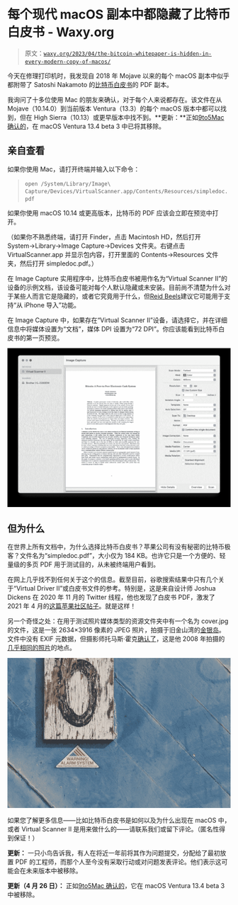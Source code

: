 # 每个现代 macOS 副本中都隐藏了比特币白皮书 - Waxy.org

> 原文：[`waxy.org/2023/04/the-bitcoin-whitepaper-is-hidden-in-every-modern-copy-of-macos/`](https://waxy.org/2023/04/the-bitcoin-whitepaper-is-hidden-in-every-modern-copy-of-macos/)

今天在修理打印机时，我发现自 2018 年 Mojave 以来的每个 macOS 副本中似乎都附带了 Satoshi Nakamoto 的[比特币白皮书](https://bitcoin.org/bitcoin.pdf)的 PDF 副本。

我询问了十多位使用 Mac 的朋友来确认，对于每个人来说都存在。该文件在从 Mojave（10.14.0）到当前版本 Ventura（13.3）的每个 macOS 版本中都可以找到，但在 High Sierra（10.13）或更早版本中找不到。**更新：**正如[9to5Mac 确认的](https://9to5mac.com/2023/04/25/apple-removes-bitcoin-whitepaper-from-macos/)，在 macOS Ventura 13.4 beta 3 中已将其移除。

## 亲自查看

如果你使用 Mac，请打开终端并输入以下命令：

> `open /System/Library/Image\ Capture/Devices/VirtualScanner.app/Contents/Resources/simpledoc.pdf`

如果你使用 macOS 10.14 或更高版本，比特币的 PDF 应该会立即在预览中打开。

（如果你不熟悉终端，请打开 Finder，点击 Macintosh HD，然后打开 System→Library→Image Capture→Devices 文件夹。右键点击 VirtualScanner.app 并显示包内容，打开里面的 Contents→Resources 文件夹，然后打开 simpledoc.pdf。）

在 Image Capture 实用程序中，比特币白皮书被用作名为“Virtual Scanner II”的设备的示例文档，该设备可能对每个人默认隐藏或未安装。目前尚不清楚为什么对于某些人而言它是隐藏的，或者它究竟用于什么，但[Reid Beels](https://reidbeels.com/)建议它可能用于支持“从 iPhone 导入”功能。

在 Image Capture 中，如果存在“Virtual Scanner II”设备，请选择它，并在详细信息中将媒体设置为“文档”，媒体 DPI 设置为“72 DPI”。你应该能看到比特币白皮书的第一页预览。

![Image Capture 实用程序的截图，选择了 Virtual Scanner II 设备，预览了比特币白皮书的第一页](img/d158fb3a7123c78e1aaee1672187df12.png)

## 但为什么

在世界上所有文档中，为什么选择比特币白皮书？苹果公司有没有秘密的比特币极客？文件名为“simpledoc.pdf”，大小仅为 184 KB。也许它只是一个方便的、轻量级的多页 PDF 用于测试目的，从未被终端用户看到。

在网上几乎找不到任何关于这个的信息。截至目前，谷歌搜索结果中只有几个关于“Virtual Driver II”或白皮书文件的参考。特别是，这是来自设计师 Joshua Dickens 在 2020 年 11 月的 Twitter 线程，他也发现了白皮书 PDF，激发了 2021 年 4 月的[这篇苹果社区帖子](https://discussions.apple.com/thread/252657375)。就是这样！

另一个奇怪之处：在用于测试照片媒体类型的资源文件夹中有一个名为 cover.jpg 的文件，这是一张 2634×3916 像素的 JPEG 照片，拍摄于旧金山湾的[金银岛](https://www.google.com/maps/@37.8252421,-122.3672424,3a,15y,182.29h,84.04t/data=!3m7!1e1!3m5!1sknhGiz09PMlvcbdaJj6Bjg!2e0!5s20110501T000000!7i13312!8i6656)。文件中没有 EXIF 元数据，但摄影师托马斯·霍克[确认了](https://twitter.com/thomashawk/status/1450961809125511168)，这是他 2008 年拍摄的[几乎相同的照片](https://www.flickr.com/photos/thomashawk/3661857599)的地点。

![一只风化的手绘“6”标志和一个贴有“警告！报警系统”标签的蓝色涂木板的照片](img/dd5394337c1d762b8f4e8581a55c3ce3.png)

如果您了解更多信息——比如比特币白皮书是如何以及为什么出现在 macOS 中，或者 Virtual Scanner II 是用来做什么的——请联系我们或留下评论。（匿名性得到保证！）

**更新：** 一只小鸟告诉我，有人在将近一年前将其作为问题提交，分配给了最初放置 PDF 的工程师，而那个人至今没有采取行动或对问题发表评论。他们表示这可能会在未来版本中被移除。

**更新（4 月 26 日）：** 正如[9to5Mac 确认的](https://9to5mac.com/2023/04/25/apple-removes-bitcoin-whitepaper-from-macos/)，它在 macOS Ventura 13.4 beta 3 中被移除。
